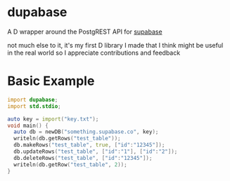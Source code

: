 # dupabase
A D wrapper around the PostgREST API for [supabase](https://app.supabase.io)

not much else to it, it's my first D library I made that I think might be useful in the real world so I appreciate contributions and feedback

# Basic Example

```d
import dupabase;
import std.stdio;

auto key = import("key.txt");
void main() {
  auto db = newDB("something.supabase.co", key);
  writeln(db.getRows("test_table"));
  db.makeRows("test_table", true, ["id":"12345"]);
  db.updateRows("test_table", ["id":"1"], ["id":"2"]);
  db.deleteRows("test_table", ["id":"12345"]);
  writeln(db.getRow("test_table", 2));
}
```
